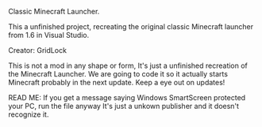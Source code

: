 Classic Minecraft Launcher.

This a unfinished project, recreating the original classic Minecraft launcher from 1.6 in Visual Studio.

Creator: GridLock

This is not a mod in any shape or form, It's just a unfinished recreation of the Minecraft Launcher.
We are going to code it so it actually starts Minecraft probably in the next update.
Keep a eye out on updates!

READ ME:
If you get a message saying Windows SmartScreen protected your PC, run the file anyway It's just a unkown publisher and it doesn't recognize it.
